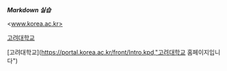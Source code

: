 ***Markdown 실습***

<www.korea.ac.kr>

[고려대학교](https://portal.korea.ac.kr/front/Intro.kpd)

[고려대학교](https://portal.korea.ac.kr/front/Intro.kpd,"고려대학교 홈페이지입니다")
